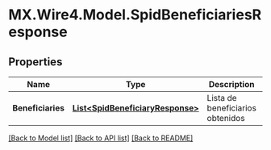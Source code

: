 # MX.Wire4.Model.SpidBeneficiariesResponse
## Properties

Name | Type | Description | Notes
------------ | ------------- | ------------- | -------------
**Beneficiaries** | [**List&lt;SpidBeneficiaryResponse&gt;**](SpidBeneficiaryResponse.md) | Lista de beneficiarios obtenidos | [optional] 

[[Back to Model list]](../README.md#documentation-for-models) [[Back to API list]](../README.md#documentation-for-api-endpoints) [[Back to README]](../README.md)


